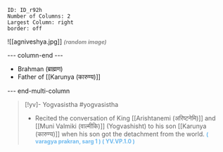 ```start-multi-column
ID: ID_r92h
Number of Columns: 2
Largest Column: right
border: off
```

![[agniveshya.jpg]]
<span style="font-size: 3.3mm; color: #8a8a8a; "><b>*(random image)*</b>

--- column-end ---

- Brahman (ब्राह्मण)
- Father of [[Karunya (कारुण्य)]]

--- end-multi-column


>[!yv]-  Yogvasistha #yogvasistha 
>- Recited the conversation of King [[Arishtanemi (अरिष्टनेमि)]] and [[Muni Valmiki (वाल्मीकि)]] (Yogvashisht) to his son [[Karunya (कारुण्य)]] when his son got the detachment from the world.
><span style="font-size: 3.3mm; color: #6DB9EF "><b>( varagya prakran, sarg 1 ) ( YV.VP.1.0 )